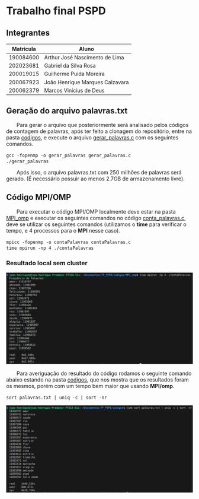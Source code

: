 # Trabalho final PSPD

## Integrantes
|Matrícula | Aluno |
| -- | -- |
| 190084600  |  Arthur José Nascimento de Lima |
| 202023681  |  Gabriel da Silva Rosa |
| 200019015  |  Guilherme Puida Moreira |
| 200067923  |  João Henrique Marques Calzavara |
| 200062379  |  Marcos Vinícius de Deus |

## Geração do arquivo palavras.txt

&emsp;&emsp;Para gerar o arquivo que posteriormente será analisado pelos códigos de contagem de palavras, após ter feito a clonagem do repositório, entre na pasta [codigos](./codigos/), e execute o arquivo [gerar_palavras.c](./codigos/gerar_palavras.c) com os seguintes comandos.

```
gcc -fopenmp -o gerar_palavras gerar_palavras.c
./gerar_palavras
```

&emsp;&emsp;Após isso, o arquivo palavras.txt com 250 milhões de palavras será gerado. (É necessário possuir ao menos 2.7GB de armazenamento livre).

## Código MPI/OMP

&emsp;&emsp;Para executar o código MPI/OMP localmente deve estar na pasta [MPI_omp](./codigos/MPI_omp/) e executar os seguintes comandos no código [conta_palavras.c](./codigos/MPI_omp/contaPalavras.c), deve se utilizar os seguintes comandos (utilizamos o **time** para verificar o tempo, e 4 processos para o **MPI** nesse caso).

```
mpicc -fopenmp -o contaPalavras contaPalavras.c
time mpirun -np 4 ./contaPalavras
```
### Resultado local sem cluster

![imagem MPI/omp local](./assets/mpi_omp_local.png)

&emsp;&emsp;Para averiguação do resultado do código rodamos o seguinte comando abaixo estando na pasta [codigos](./codigos/), que nos mostra que os resultados foram os mesmos, porém com um tempo bem maior que usando **MPI/omp**.

```
sort palavras.txt | uniq -c | sort -nr
```

![imagem comando sort](./assets/comando_sort.png)
